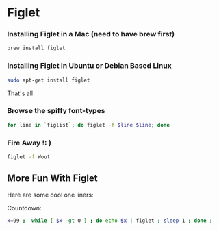 Figlet
======


### Installing Figlet in a Mac (need to have brew first)
```bash
brew install figlet
```

### Installing Figlet in Ubuntu or Debian Based Linux

```bash
sudo apt-get install figlet
```

That's all


### Browse the spiffy font-types
```bash
for line in `figlist`; do figlet -f $line $line; done
```


### Fire Away !: ) 

```bash
figlet -f Woot
```


More Fun With Figlet
---------------

Here are some cool one liners:

Countdown:

```bash
x=99 ;  while [ $x -gt 0 ] ; do echo $x | figlet ; sleep 1 ; done ;  

```
